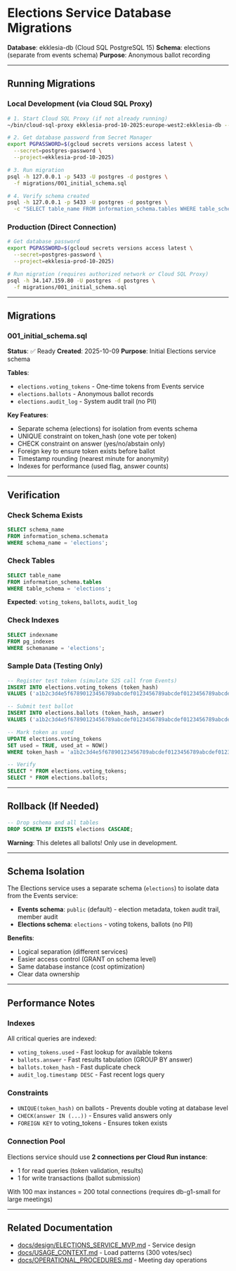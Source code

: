 # Elections Service Database Migrations

**Database**: ekklesia-db (Cloud SQL PostgreSQL 15)
**Schema**: elections (separate from events schema)
**Purpose**: Anonymous ballot recording

---

## Running Migrations

### Local Development (via Cloud SQL Proxy)

```bash
# 1. Start Cloud SQL Proxy (if not already running)
~/bin/cloud-sql-proxy ekklesia-prod-10-2025:europe-west2:ekklesia-db --port 5433

# 2. Get database password from Secret Manager
export PGPASSWORD=$(gcloud secrets versions access latest \
  --secret=postgres-password \
  --project=ekklesia-prod-10-2025)

# 3. Run migration
psql -h 127.0.0.1 -p 5433 -U postgres -d postgres \
  -f migrations/001_initial_schema.sql

# 4. Verify schema created
psql -h 127.0.0.1 -p 5433 -U postgres -d postgres \
  -c "SELECT table_name FROM information_schema.tables WHERE table_schema = 'elections';"
```

### Production (Direct Connection)

```bash
# Get database password
export PGPASSWORD=$(gcloud secrets versions access latest \
  --secret=postgres-password \
  --project=ekklesia-prod-10-2025)

# Run migration (requires authorized network or Cloud SQL Proxy)
psql -h 34.147.159.80 -U postgres -d postgres \
  -f migrations/001_initial_schema.sql
```

---

## Migrations

### 001_initial_schema.sql

**Status**: ✅ Ready
**Created**: 2025-10-09
**Purpose**: Initial Elections service schema

**Tables**:
- `elections.voting_tokens` - One-time tokens from Events service
- `elections.ballots` - Anonymous ballot records
- `elections.audit_log` - System audit trail (no PII)

**Key Features**:
- Separate schema (elections) for isolation from events schema
- UNIQUE constraint on token_hash (one vote per token)
- CHECK constraint on answer (yes/no/abstain only)
- Foreign key to ensure token exists before ballot
- Timestamp rounding (nearest minute for anonymity)
- Indexes for performance (used flag, answer counts)

---

## Verification

### Check Schema Exists

```sql
SELECT schema_name
FROM information_schema.schemata
WHERE schema_name = 'elections';
```

### Check Tables

```sql
SELECT table_name
FROM information_schema.tables
WHERE table_schema = 'elections';
```

**Expected**: `voting_tokens`, `ballots`, `audit_log`

### Check Indexes

```sql
SELECT indexname
FROM pg_indexes
WHERE schemaname = 'elections';
```

### Sample Data (Testing Only)

```sql
-- Register test token (simulate S2S call from Events)
INSERT INTO elections.voting_tokens (token_hash)
VALUES ('a1b2c3d4e5f67890123456789abcdef0123456789abcdef0123456789abcdef');

-- Submit test ballot
INSERT INTO elections.ballots (token_hash, answer)
VALUES ('a1b2c3d4e5f67890123456789abcdef0123456789abcdef0123456789abcdef', 'yes');

-- Mark token as used
UPDATE elections.voting_tokens
SET used = TRUE, used_at = NOW()
WHERE token_hash = 'a1b2c3d4e5f67890123456789abcdef0123456789abcdef0123456789abcdef';

-- Verify
SELECT * FROM elections.voting_tokens;
SELECT * FROM elections.ballots;
```

---

## Rollback (If Needed)

```sql
-- Drop schema and all tables
DROP SCHEMA IF EXISTS elections CASCADE;
```

**Warning**: This deletes all ballots! Only use in development.

---

## Schema Isolation

The Elections service uses a separate schema (`elections`) to isolate data from the Events service:

- **Events schema**: `public` (default) - election metadata, token audit trail, member audit
- **Elections schema**: `elections` - voting tokens, ballots (no PII)

**Benefits**:
- Logical separation (different services)
- Easier access control (GRANT on schema level)
- Same database instance (cost optimization)
- Clear data ownership

---

## Performance Notes

### Indexes

All critical queries are indexed:
- `voting_tokens.used` - Fast lookup for available tokens
- `ballots.answer` - Fast results tabulation (GROUP BY answer)
- `ballots.token_hash` - Fast duplicate check
- `audit_log.timestamp DESC` - Fast recent logs query

### Constraints

- `UNIQUE(token_hash)` on ballots - Prevents double voting at database level
- `CHECK(answer IN (...))` - Ensures valid answers only
- `FOREIGN KEY` to voting_tokens - Ensures token exists

### Connection Pool

Elections service should use **2 connections per Cloud Run instance**:
- 1 for read queries (token validation, results)
- 1 for write transactions (ballot submission)

With 100 max instances = 200 total connections (requires db-g1-small for large meetings)

---

## Related Documentation

- [docs/design/ELECTIONS_SERVICE_MVP.md](../../docs/design/ELECTIONS_SERVICE_MVP.md) - Service design
- [docs/USAGE_CONTEXT.md](../../docs/USAGE_CONTEXT.md) - Load patterns (300 votes/sec)
- [docs/OPERATIONAL_PROCEDURES.md](../../docs/OPERATIONAL_PROCEDURES.md) - Meeting day operations
